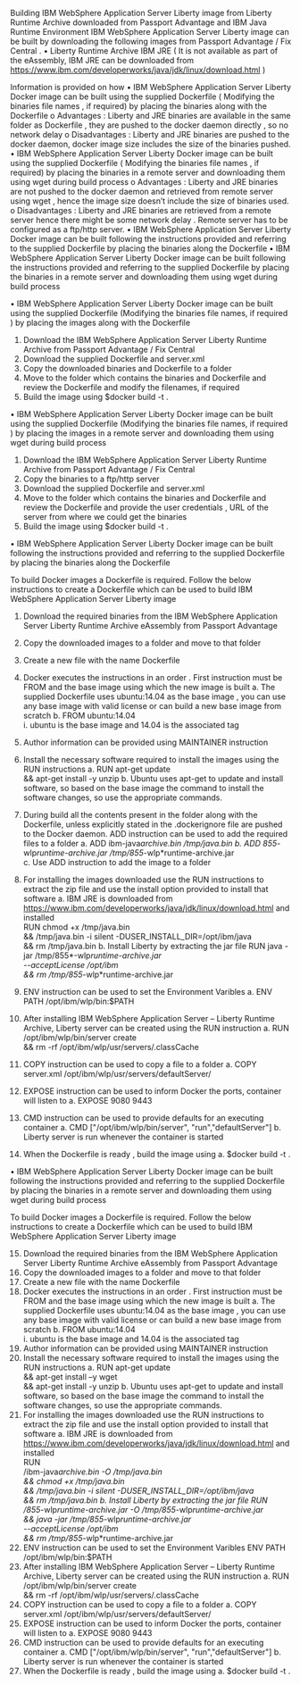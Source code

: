 Building IBM WebSphere Application Server Liberty image from Liberty Runtime Archive downloaded from Passport Advantage and IBM Java Runtime Environment
IBM WebSphere Application Server Liberty image can be built by downloading the following images from Passport Advantage / Fix Central .
•	Liberty Runtime Archive 
IBM JRE ( It is not available as part of the eAssembly, IBM JRE can be downloaded from  https://www.ibm.com/developerworks/java/jdk/linux/download.html )

Information is provided on how 
•	IBM WebSphere Application Server Liberty Docker image can be built using the supplied Dockerfile ( Modifying the binaries file names , if required)  by placing the binaries along with the Dockerfile
o	Advantages : Liberty and JRE binaries are available in the same folder as Dockerfile , they are pushed to the docker daemon directly , so no network delay
o	Disadvantages : Liberty and JRE binaries are pushed to the docker daemon, docker image size includes the size of the binaries pushed.
•	IBM WebSphere Application Server Liberty Docker image can be built using the supplied Dockerfile ( Modifying the binaries file names , if required)  by placing the binaries in a remote server and downloading them using wget during build process
o	Advantages : Liberty and JRE binaries are not pushed to the docker daemon and retrieved from remote server using wget , hence the image size doesn’t include the size of binaries used.
o	Disadvantages : Liberty and JRE binaries are retrieved from a remote server hence there might be some network delay . Remote server has to be configured as a ftp/http server.
•	IBM WebSphere Application Server Liberty Docker image can be built following the instructions provided and referring to the supplied Dockerfile  by placing the binaries along the Dockerfile
•	IBM WebSphere Application Server Liberty Docker image can be built following the instructions provided and referring to the supplied Dockerfile  by placing the binaries in a remote server and downloading them using wget during build process

•	IBM WebSphere Application Server Liberty Docker image can be built using the supplied Dockerfile (Modifying the binaries  file names, if required ) by placing the images along with the Dockerfile


1)	Download the IBM WebSphere Application Server  Liberty Runtime Archive  from Passport Advantage / Fix Central
2)	Download the supplied Dockerfile and server.xml
3)	Copy the downloaded  binaries and Dockerfile to a folder
4)	Move to the folder which contains the binaries and Dockerfile and review the Dockerfile and modify the filenames, if required
5)	Build the image using 
$docker build  -t  <image-name> .

•	IBM WebSphere Application Server Liberty Docker image can be built using the supplied Dockerfile (Modifying the binaries  file names, if required ) by placing the images in a remote server and downloading them using wget during build process


1)	Download the IBM WebSphere Application Server  Liberty Runtime Archive  from Passport Advantage / Fix Central
2)	Copy the binaries to a ftp/http server 
3)	Download the supplied Dockerfile and server.xml 
4)	Move to the folder which contains the binaries and Dockerfile and review the Dockerfile and provide the user credentials , URL of the server from where we could get the binaries
5)	Build the image using 
$docker build  -t  <image-name> .


•	IBM WebSphere Application Server Liberty Docker image can be built following the instructions provided and referring to the supplied Dockerfile  by placing the binaries along the Dockerfile

To build Docker images a Dockerfile is required. 
Follow the below instructions to create a Dockerfile which can be used to build IBM WebSphere Application Server  Liberty image

1)	Download the required binaries from the IBM WebSphere Application Server Liberty Runtime Archive eAssembly from Passport Advantage
2)	Copy the downloaded images to a folder and move to that folder 
3)	Create a new file with the name Dockerfile 
4)	Docker executes the instructions in an order . First instruction must be FROM and the base image using which the new image is built
a.	The supplied Dockerfile uses ubuntu:14.04 as the base image , you can use any base image with valid license or can build a new base image from scratch 
b.	FROM ubuntu:14.04  
i.	ubuntu is the base image and 14.04 is the associated tag
5)	Author information can be provided using MAINTAINER instruction
6)	Install the necessary software required to install the images using the RUN instructions
a.	RUN apt-get update \
          && apt-get install -y unzip
b.	Ubuntu uses apt-get to update and install software, so based on the base image the command to install the software changes, so use the appropriate commands.
7)	During build all the contents present in the folder along with the Dockerfile, unless explicitly stated in the .dockerignore file are pushed to the Docker daemon. ADD instruction can be used to add the required files to a folder
a.	ADD ibm-java*archive.bin /tmp/java.bin 
b.	ADD 855*-wlp*runtime-archive.jar /tmp/855*-wlp*runtime-archive.jar  
c.	Use ADD instruction to add the image to a folder
8)	For installing the images downloaded use the  RUN instructions to extract the zip file and use the install option provided to install that software
a.	IBM JRE is downloaded from https://www.ibm.com/developerworks/java/jdk/linux/download.html and installed  
 RUN chmod +x /tmp/java.bin \
           && /tmp/java.bin -i silent -DUSER_INSTALL_DIR=/opt/ibm/java \
           && rm /tmp/java.bin 
b.	Install Liberty by extracting the jar file 
RUN java -jar /tmp/855*-wlp*runtime-archive.jar \
         --acceptLicense /opt/ibm \
         && rm /tmp/855*-wlp*runtime-archive.jar

9)	ENV instruction can be used to set the Environment Varibles
a.	ENV PATH /opt/ibm/wlp/bin:$PATH
10)	After installing IBM WebSphere Application Server – Liberty Runtime Archive, Liberty server can be created using the RUN instruction
a.	RUN /opt/ibm/wlp/bin/server create \
     && rm -rf /opt/ibm/wlp/usr/servers/.classCache
11)	 COPY instruction can be used to copy a file to a folder
a.	COPY server.xml /opt/ibm/wlp/usr/servers/defaultServer/
12)	EXPOSE instruction can be used to inform Docker the ports, container will listen to
a.	EXPOSE 9080 9443
13)	CMD instruction can be used to provide defaults for an executing container
a.	CMD ["/opt/ibm/wlp/bin/server", "run","defaultServer"]
b.	Liberty server is run whenever the container is started
14)	When the Dockerfile is ready , build the image using 
a.	$docker build  -t  <image-name> .

•	IBM WebSphere Application Server Liberty Docker image can be built following the instructions provided and referring to the supplied Dockerfile  by placing the binaries in a remote server and downloading them using wget during build process

To build Docker images a Dockerfile is required. 
Follow the below instructions to create a Dockerfile which can be used to build IBM WebSphere Application Server  Liberty image

15)	Download the required binaries from the IBM WebSphere Application Server Liberty Runtime Archive eAssembly from Passport Advantage
16)	Copy the downloaded images to a folder and move to that folder 
17)	Create a new file with the name Dockerfile 
18)	Docker executes the instructions in an order . First instruction must be FROM and the base image using which the new image is built
a.	The supplied Dockerfile uses ubuntu:14.04 as the base image , you can use any base image with valid license or can build a new base image from scratch 
b.	FROM ubuntu:14.04  
i.	ubuntu is the base image and 14.04 is the associated tag
19)	Author information can be provided using MAINTAINER instruction
20)	Install the necessary software required to install the images using the RUN instructions
a.	RUN apt-get update \
&& apt-get install –y wget \
            && apt-get install -y unzip
b.	Ubuntu uses apt-get to update and install software, so based on the base image the command to install the software changes, so use the appropriate commands.
21)	For installing the images downloaded use the  RUN instructions to extract the zip file and use the install option provided to install that software
a.	IBM JRE is downloaded from https://www.ibm.com/developerworks/java/jdk/linux/download.html and installed  
 RUN <User Credentials>  \
     <URL>/ibm-java*archive.bin -O /tmp/java.bin \
     && chmod +x /tmp/java.bin \
     && /tmp/java.bin -i silent -DUSER_INSTALL_DIR=/opt/ibm/java \
     && rm /tmp/java.bin 
b.	Install Liberty by extracting the jar file 
RUN  <User Credentials>   \
    <URL>/855*-wlp*runtime-archive.jar  -O /tmp/855*-wlp*runtime-archive.jar \
    && java -jar /tmp/855*-wlp*runtime-archive.jar \
    --acceptLicense /opt/ibm \
    && rm /tmp/855*-wlp*runtime-archive.jar
22)	ENV instruction can be used to set the Environment Varibles
	    ENV PATH /opt/ibm/wlp/bin:$PATH
23)	After installing IBM WebSphere Application Server – Liberty Runtime Archive, Liberty server can be created using the RUN instruction
a.	RUN /opt/ibm/wlp/bin/server create \
     && rm -rf /opt/ibm/wlp/usr/servers/.classCache
24)	 COPY instruction can be used to copy a file to a folder
a.	COPY server.xml /opt/ibm/wlp/usr/servers/defaultServer/
25)	EXPOSE instruction can be used to inform Docker the ports, container will listen to
a.	EXPOSE 9080 9443
26)	CMD instruction can be used to provide defaults for an executing container
a.	CMD ["/opt/ibm/wlp/bin/server", "run","defaultServer"]
b.	Liberty server is run whenever the container is started
27)	When the Dockerfile is ready , build the image using 
a.	$docker build  -t  <image-name> .
